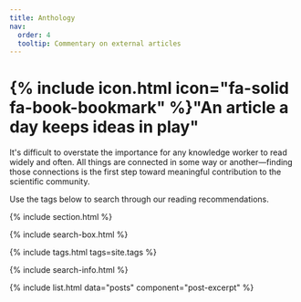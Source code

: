 ```yaml
---
title: Anthology
nav:
  order: 4
  tooltip: Commentary on external articles
---
```


# {% include icon.html icon="fa-solid fa-book-bookmark" %}"An article a day keeps ideas in play"

It's difficult to overstate the importance for any knowledge worker to read widely and often. All things are connected in some way or another—finding those connections is the first step toward meaningful contribution to the scientific community. 

Use the tags below to search through our reading recommendations. 

{% include section.html %}

{% include search-box.html %}

{% include tags.html tags=site.tags %}

{% include search-info.html %}

{% include list.html data="posts" component="post-excerpt" %}
